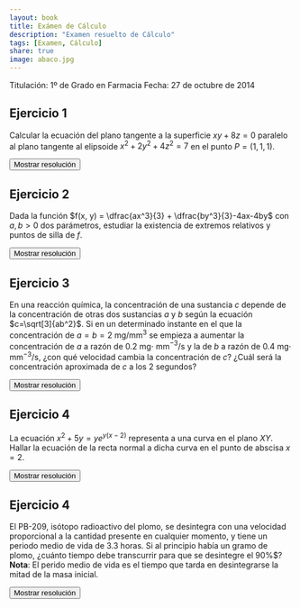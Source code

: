 ```yaml
---
layout: book
title: Exámen de Cálculo
description: "Examen resuelto de Cálculo"
tags: [Examen, Cálculo]
share: true
image: abaco.jpg
---
```


Titulación: 1º de Grado en Farmacia
Fecha: 27 de octubre de 2014 

## Ejercicio 1
Calcular la ecuación del plano tangente a la superficie $xy+8z=0$ paralelo al plano tangente al elipsoide $x^2+2y^2+4z^2=7$ en el punto $P=(1, 1, 1)$.

<div><button class="answer">Mostrar resolución</button></div>

<p id="respuesta" style="display: none">
<iframe width="640" height="360" src="//www.youtube.com/embed/2_OA0GmIZs8" frameborder="0" allowfullscreen></iframe>
</p>

## Ejercicio 2
Dada la función $f(x, y) = \dfrac{ax^3}{3} + \dfrac{by^3}{3}-4ax-4by$ con $a,b>0$ dos parámetros, estudiar la existencia de extremos relativos y puntos de silla de $f$.

<div><button class="answer">Mostrar resolución</button></div>

<p id="respuesta" style="display: none">
<iframe width="640" height="360" src="//www.youtube.com/embed/3SXN3rX-w0Y" frameborder="0" allowfullscreen></iframe>
</p>

## Ejercicio 3
En una reacción química, la concentración de una sustancia $c$ depende de la concentración de otras dos sustancias $a$ y $b$ según la ecuación $c=\sqrt[3]{ab^2}$. Si en un determinado instante en el que la concentración de $a=b=2$ mg/mm$^3$ se empieza a aumentar la concentración de $a$ a razón de $0.2$ mg$\cdot$ mm$^{-3}$/s y la de $b$ a razón de $0.4$ mg$\cdot$ mm$^{-3}$/s, ¿con qué velocidad cambia la concentración de $c$? ¿Cuál será la concentración aproximada de $c$ a los 2 segundos?

<div><button class="answer">Mostrar resolución</button></div>

<p id="respuesta" style="display: none">
<iframe width="640" height="360" src="//www.youtube.com/embed/_VrG135B96s" frameborder="0" allowfullscreen></iframe>
</p>

## Ejercicio 4
La ecuación $x^2+5y=ye^{y(x-2)}$ representa a una curva en el plano $XY$. Hallar la ecuación de la recta normal a dicha curva en el punto de abscisa $x=2$.

<div><button class="answer">Mostrar resolución</button></div>

<p id="respuesta" style="display: none">
<iframe width="640" height="360" src="//www.youtube.com/embed/jcwpIn0K_Ag" frameborder="0" allowfullscreen></iframe>
</p>

## Ejercicio 4
El PB-209, isótopo radioactivo del plomo, se desintegra con una velocidad proporcional a la cantidad presente en cualquier momento, y tiene un periodo medio de vida de $3.3$ horas. Si al principio había un gramo de plomo, ¿cuánto tiempo debe transcurrir para que se desintegre el  90\%$?
**Nota**: El perido medio de vida es el tiempo que tarda en desintegrarse la mitad de la masa inicial. 

<div><button class="answer">Mostrar resolución</button></div>

<p id="respuesta" style="display: none">
<iframe width="640" height="360" src="//www.youtube.com/embed/LkFo8yuRVW8" frameborder="0" allowfullscreen></iframe>
</p>
